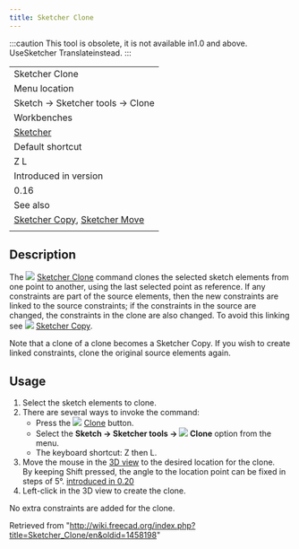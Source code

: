```yaml
---
title: Sketcher Clone
---
```


:::caution
This tool is obsolete, it is not available in1.0 and above. UseSketcher Translateinstead.
:::

|                                                                                                  |
| ------------------------------------------------------------------------------------------------ |
| Sketcher Clone                                                                                   |
| Menu location                                                                                    |
| Sketch → Sketcher tools → Clone                                                                  |
| Workbenches                                                                                      |
| [Sketcher](/Sketcher_Workbench "Sketcher Workbench")                                             |
| Default shortcut                                                                                 |
| Z L                                                                                              |
| Introduced in version                                                                            |
| 0.16                                                                                             |
| See also                                                                                         |
| [Sketcher Copy](/Sketcher_Copy "Sketcher Copy"), [Sketcher Move](/Sketcher_Move "Sketcher Move") |
|                                                                                                  |

## Description

The ![](/images/Sketcher_Clone.svg) [Sketcher Clone](/Sketcher_Clone "Sketcher Clone") command clones the selected sketch elements from one point to another, using the last selected point as reference. If any constraints are part of the source elements, then the new constraints are linked to the source constraints; if the constraints in the source are changed, the constraints in the clone are also changed. To avoid this linking see ![](/images/Sketcher_Copy.svg) [Sketcher Copy](/Sketcher_Copy "Sketcher Copy").

Note that a clone of a clone becomes a Sketcher Copy. If you wish to create linked constraints, clone the original source elements again.

## Usage

1. Select the sketch elements to clone.
2. There are several ways to invoke the command:
   - Press the ![](/images/Sketcher_Clone.svg) [Clone](/Sketcher_Clone "Sketcher Clone") button.
   - Select the **Sketch → Sketcher tools → ![](/images/Sketcher_Clone.svg) Clone** option from the menu.
   - The keyboard shortcut: Z then L.
3. Move the mouse in the [3D view](/3D_view "3D view") to the desired location for the clone.  
   By keeping Shift pressed, the angle to the location point can be fixed in steps of 5°. [introduced in 0.20](/Release_notes_0.20 "Release notes 0.20")
4. Left-click in the 3D view to create the clone.

No extra constraints are added for the clone.

Retrieved from "<http://wiki.freecad.org/index.php?title=Sketcher_Clone/en&oldid=1458198>"
